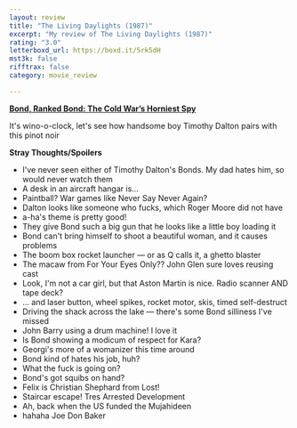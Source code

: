 ```yaml
---
layout: review
title: "The Living Daylights (1987)"
excerpt: "My review of The Living Daylights (1987)"
rating: "3.0"
letterboxd_url: https://boxd.it/5rk5dH
mst3k: false
rifftrax: false
category: movie_review

---
```


<b><a href="https://boxd.it/r6gwI" rel="nofollow">Bond, Ranked Bond: The Cold War’s Horniest Spy</a></b>

It's wino-o-clock, let's see how handsome boy Timothy Dalton pairs with this pinot noir

<b>Stray Thoughts/Spoilers</b>
* I've never seen either of Timothy Dalton's Bonds. My dad hates him, so would never watch them
* A desk in an aircraft hangar is... 
* Paintball? War games like Never Say Never Again?
* Dalton looks like someone who fucks, which Roger Moore did not have
* a-ha's theme is pretty good!
* They give Bond such a big gun that he looks like a little boy loading it
* Bond can't bring himself to shoot a beautiful woman, and it causes problems
* The boom box rocket launcher — or as Q calls it, a ghetto blaster
* The macaw from For Your Eyes Only?? John Glen sure loves reusing cast
* Look, I'm not a car girl, but that Aston Martin is nice. Radio scanner AND tape deck?
* ... and laser button, wheel spikes, rocket motor, skis, timed self-destruct
* Driving the shack across the lake — there's some Bond silliness I've missed
* John Barry using a drum machine! I love it
* Is Bond showing a modicum of respect for Kara?
* Georgi's more of a womanizer this time around
* Bond kind of hates his job, huh?
* What the fuck is going on?
* Bond's got squibs on hand?
* Felix is Christian Shephard from Lost!
* Staircar escape! Tres Arrested Development
* Ah, back when the US funded the Mujahideen
* hahaha Joe Don Baker